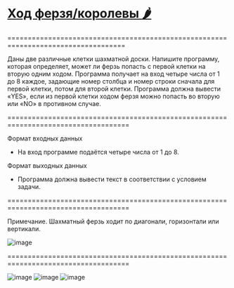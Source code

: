 # [Ход ферзя/королевы 🌶️]()
===================================================================================

Даны две различные клетки шахматной доски. Напишите программу,  которая определяет, может ли ферзь попасть с первой клетки на вторую одним ходом. Программа получает на вход четыре числа от 1 до 8 каждое, задающие номер столбца и номер строки сначала для первой клетки, потом для второй клетки. Программа должна вывести «YES», если из первой клетки ходом ферзя можно попасть во вторую или «NO» в противном случае.

====================================================================================

Формат входных данных
* На вход программе подаётся четыре числа от 1 до 8.

Формат выходных данных
* Программа должна вывести текст в соответствии с условием задачи.

====================================================================================

Примечание. Шахматный ферзь ходит по диагонали, горизонтали или вертикали.

![image](https://user-images.githubusercontent.com/120494328/222769545-c77ca32c-b329-47ca-825d-008e1f0768a6.png)

====================================================================================

![image](https://user-images.githubusercontent.com/120494328/222770196-2eb68c48-fd3a-49a4-916c-f77036702c58.png)
![image](https://user-images.githubusercontent.com/120494328/222770272-736e58d6-9b88-4e6e-8349-6cfafbba9c18.png)
![image](https://user-images.githubusercontent.com/120494328/222770319-f83f8405-4b5a-44fd-895b-0c25ed0a592c.png)
